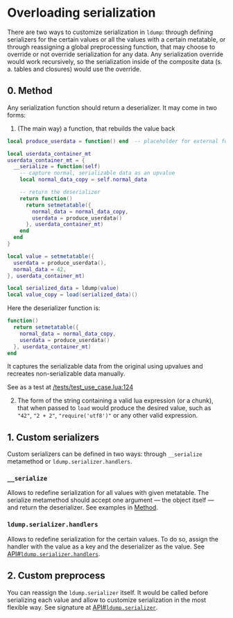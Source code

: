 # Overloading serialization

There are two ways to customize serialization in `ldump`: through defining serializers for the certain values or all the values with a certain metatable, or through reassigning a global preprocessing function, that may choose to override or not override serialization for any data. Any serialization override would work recursively, so the serialization inside of the composite data (s. a. tables and closures) would use the override.

## 0. Method

Any serialization function should return a deserializer. It may come in two forms:

1. (The main way) a function, that rebuilds the value back

```lua
local produce_userdata = function() end  -- placeholder for external function

local userdata_container_mt
userdata_container_mt = {
  __serialize = function(self)
    -- capture normal, serializable data as an upvalue
    local normal_data_copy = self.normal_data

    -- return the deserializer
    return function()
      return setmetatable({
        normal_data = normal_data_copy,
        userdata = produce_userdata()
      }, userdata_container_mt)
    end
  end
}

local value = setmetatable({
  userdata = produce_userdata(),
  normal_data = 42,
}, userdata_container_mt)

local serialized_data = ldump(value)
local value_copy = load(serialized_data)()
```

Here the deserializer function is:

```lua
function()
  return setmetatable({
    normal_data = normal_data_copy,
    userdata = produce_userdata()
  }, userdata_container_mt)
end
```

It captures the serializable data from the original using upvalues and recreates non-serializable data manually.

See as a test at [/tests/test_use_case.lua:124](/tests/test_use_case.lua#L124)

2. The form of the string containing a valid lua expression (or a chunk), that when passed to `load` would produce the desired value, such as `"42"`, `"2 + 2"`, `"require('utf8')"` or any other valid expression.

## 1. Custom serializers

Custom serializers can be defined in two ways: through `__serialize` metamethod or `ldump.serializer.handlers`.

### `__serialize`

Allows to redefine serialization for all values with given metatable. The serialize metamethod should accept one argument — the object itself — and return the deserializer. See examples in [Method](#0-method).

### `ldump.serializer.handlers`

Allows to redefine serialization for the certain values. To do so, assign the handler with the value as a key and the deserializer as the value. See [API#`ldump.serializer.handlers`](/docs/api.md#ldumpserializerhandlers).

## 2. Custom preprocess

You can reassign the `ldump.serializer` itself. It would be called before serializing each value and allow to customize serialization in the most flexible way. See signature at [API#`ldump.serializer`](/docs/api.md#ldumpserializer).
